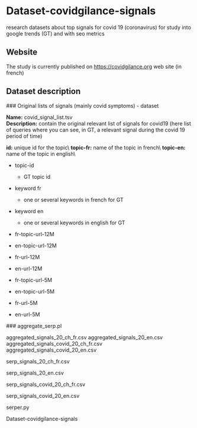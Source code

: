 # Dataset-covidgilance-signals
research datasets about top signals for covid 19 (coronavirus) for study into  google trends (GT) and with seo metrics

## Website

The study is currently published on https://covidgilance.org web site (in french)

## Dataset description


### Original lists of signals (mainly covid symptoms) - dataset

**Name:** covid_signal_list.tsv   
**Description:** contain the original relevant list of signals for covid19 (here list of queries where you can see, in GT, a relevant signal during the covid 19 period of time)    

**id:** unique id for the topic\ 
**topic-fr:** name of the topic in french\ 
**topic-en:** name of the topic in english\ 

* topic-id
  * GT topic id
* keyword fr
  * one or several keywords in french for GT
* keyword en	
  * one or several keywords in english for GT
* fr-topic-url-12M	
 
* en-topic-url-12M
* fr-url-12M
* en-url-12M
* fr-topic-url-5M
* en-topic-url-5M 
* fr-url-5M
* en-url-5M


### aggregate_serp.pl



aggregated_signals_20_ch_fr.csv
aggregated_signals_20_en.csv
aggregated_signals_covid_20_ch_fr.csv
aggregated_signals_covid_20_en.csv



serp_signals_20_ch_fr.csv

serp_signals_20_en.csv

serp_signals_covid_20_ch_fr.csv

serp_signals_covid_20_en.csv

serper.py


Dataset-covidgilance-signals





